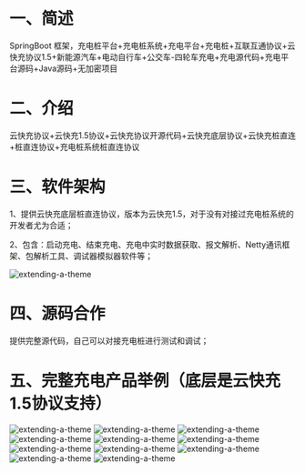 # 一、简述

SpringBoot 框架，充电桩平台+充电桩系统+充电平台+充电桩+互联互通协议+云快充协议1.5+新能源汽车+电动自行车+公交车-四轮车充电+充电源代码+充电平台源码+Java源码+无加密项目

# 二、介绍


云快充协议+云快充1.5协议+云快充协议开源代码+云快充底层协议+云快充桩直连+桩直连协议+充电桩系统桩直连协议

# 三、软件架构


1、提供云快充底层桩直连协议，版本为云快充1.5，对于没有对接过充电桩系统的开发者尤为合适；

2、包含：启动充电、结束充电、充电中实时数据获取、报文解析、Netty通讯框架、包解析工具、调试器模拟器软件等；

![extending-a-theme](/000.png)

# 四、源码合作

提供完整源代码，自己可以对接充电桩进行测试和调试；

# 五、完整充电产品举例（底层是云快充1.5协议支持）

![extending-a-theme](/000.png)
![extending-a-theme](/001.png)
![extending-a-theme](/002.png)
![extending-a-theme](/003.png)
![extending-a-theme](/图片10.png)
![extending-a-theme](/图片11.png)
![extending-a-theme](/图片12.png)
![extending-a-theme](/图片13.png)
![extending-a-theme](/图片14.png)
![extending-a-theme](/图片15.png)
![extending-a-theme](/lianxi.jpg)
